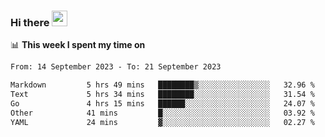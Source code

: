 ### Hi there <a href="https://www.gautamkrishnar.com/"><img src="https://media.giphy.com/media/hvRJCLFzcasrR4ia7z/giphy.gif" width="25px"></a>

📊 **This week I spent my time on**

<!--START_SECTION:waka-->

```txt
From: 14 September 2023 - To: 21 September 2023

Markdown         5 hrs 49 mins   ████████▒░░░░░░░░░░░░░░░░   32.96 %
Text             5 hrs 34 mins   ████████░░░░░░░░░░░░░░░░░   31.54 %
Go               4 hrs 15 mins   ██████░░░░░░░░░░░░░░░░░░░   24.07 %
Other            41 mins         █░░░░░░░░░░░░░░░░░░░░░░░░   03.92 %
YAML             24 mins         ▓░░░░░░░░░░░░░░░░░░░░░░░░   02.27 %
```

<!--END_SECTION:waka-->
